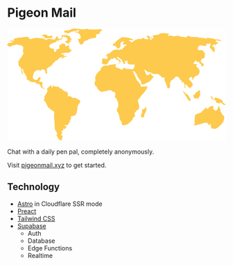 # Pigeon Mail

![World Map](/public/og.png)

Chat with a daily pen pal, completely anonymously.

Visit [pigeonmail.xyz](https://pigeonmail.xyz) to get started.

## Technology

- [Astro](https://astro.build/) in Cloudflare SSR mode
- [Preact](https://preactjs.com/)
- [Tailwind CSS](https://tailwindcss.com/)
- [Supabase](https://supabase.io/)
    - Auth
    - Database
    - Edge Functions
    - Realtime

